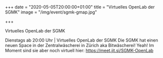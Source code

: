 +++
date = "2020-05-05T20:00:00+01:00"
title = "Virtuelles OpenLab der SGMK"
image = "/img/event/sgmk-gmap.jpg"

+++

Virtuelles OpenLab der SGMK

Dienstags ab 20:00 Uhr | Virtuelles OpenLab der SGMK
Die SGMK hat einen neuen Space in der Zentralwäscherei in Zürich aka Bitwäscherei! Yeah!
Im Moment sind sie aber noch virtuell hier: https://meet.jit.si/SGMK-OpenLab


